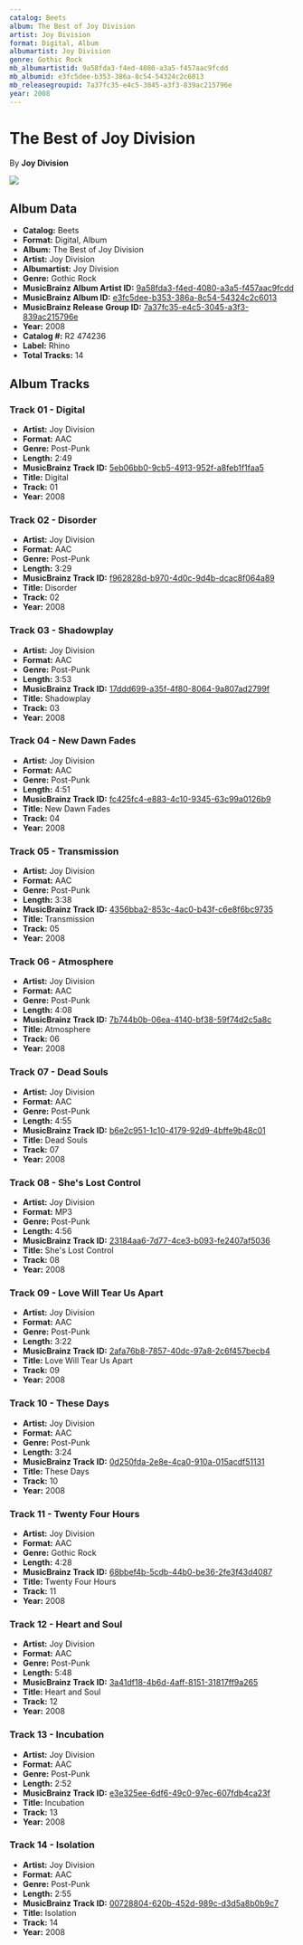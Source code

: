 ```yaml
---
catalog: Beets
album: The Best of Joy Division
artist: Joy Division
format: Digital, Album
albumartist: Joy Division
genre: Gothic Rock
mb_albumartistid: 9a58fda3-f4ed-4080-a3a5-f457aac9fcdd
mb_albumid: e3fc5dee-b353-386a-8c54-54324c2c6013
mb_releasegroupid: 7a37fc35-e4c5-3045-a3f3-839ac215796e
year: 2008
---
```


# The Best of Joy Division

By **Joy Division**

![](../../assets/beetscovers/Joy_Division-The_Best_of_Joy_Division.jpg)

## Album Data

- **Catalog:** Beets
- **Format:** Digital, Album
- **Album:** The Best of Joy Division
- **Artist:** Joy Division
- **Albumartist:** Joy Division
- **Genre:** Gothic Rock
- **MusicBrainz Album Artist ID:** [9a58fda3-f4ed-4080-a3a5-f457aac9fcdd](https://musicbrainz.org/artist/9a58fda3-f4ed-4080-a3a5-f457aac9fcdd)
- **MusicBrainz Album ID:** [e3fc5dee-b353-386a-8c54-54324c2c6013](https://musicbrainz.org/release/e3fc5dee-b353-386a-8c54-54324c2c6013)
- **MusicBrainz Release Group ID:** [7a37fc35-e4c5-3045-a3f3-839ac215796e](https://musicbrainz.org/release-group/7a37fc35-e4c5-3045-a3f3-839ac215796e)
- **Year:** 2008
- **Catalog #:** R2 474236
- **Label:** Rhino
- **Total Tracks:** 14

## Album Tracks

### Track 01 - Digital

- **Artist:** Joy Division
- **Format:** AAC
- **Genre:** Post-Punk
- **Length:** 2:49
- **MusicBrainz Track ID:** [5eb06bb0-9cb5-4913-952f-a8feb1f1faa5](https://musicbrainz.org/recording/5eb06bb0-9cb5-4913-952f-a8feb1f1faa5)
- **Title:** Digital
- **Track:** 01
- **Year:** 2008

### Track 02 - Disorder

- **Artist:** Joy Division
- **Format:** AAC
- **Genre:** Post-Punk
- **Length:** 3:29
- **MusicBrainz Track ID:** [f962828d-b970-4d0c-9d4b-dcac8f064a89](https://musicbrainz.org/recording/f962828d-b970-4d0c-9d4b-dcac8f064a89)
- **Title:** Disorder
- **Track:** 02
- **Year:** 2008

### Track 03 - Shadowplay

- **Artist:** Joy Division
- **Format:** AAC
- **Genre:** Post-Punk
- **Length:** 3:53
- **MusicBrainz Track ID:** [17ddd699-a35f-4f80-8064-9a807ad2799f](https://musicbrainz.org/recording/17ddd699-a35f-4f80-8064-9a807ad2799f)
- **Title:** Shadowplay
- **Track:** 03
- **Year:** 2008

### Track 04 - New Dawn Fades

- **Artist:** Joy Division
- **Format:** AAC
- **Genre:** Post-Punk
- **Length:** 4:51
- **MusicBrainz Track ID:** [fc425fc4-e883-4c10-9345-63c99a0126b9](https://musicbrainz.org/recording/fc425fc4-e883-4c10-9345-63c99a0126b9)
- **Title:** New Dawn Fades
- **Track:** 04
- **Year:** 2008

### Track 05 - Transmission

- **Artist:** Joy Division
- **Format:** AAC
- **Genre:** Post-Punk
- **Length:** 3:38
- **MusicBrainz Track ID:** [4356bba2-853c-4ac0-b43f-c6e8f6bc9735](https://musicbrainz.org/recording/4356bba2-853c-4ac0-b43f-c6e8f6bc9735)
- **Title:** Transmission
- **Track:** 05
- **Year:** 2008

### Track 06 - Atmosphere

- **Artist:** Joy Division
- **Format:** AAC
- **Genre:** Post-Punk
- **Length:** 4:08
- **MusicBrainz Track ID:** [7b744b0b-06ea-4140-bf38-59f74d2c5a8c](https://musicbrainz.org/recording/7b744b0b-06ea-4140-bf38-59f74d2c5a8c)
- **Title:** Atmosphere
- **Track:** 06
- **Year:** 2008

### Track 07 - Dead Souls

- **Artist:** Joy Division
- **Format:** AAC
- **Genre:** Post-Punk
- **Length:** 4:55
- **MusicBrainz Track ID:** [b6e2c951-1c10-4179-92d9-4bffe9b48c01](https://musicbrainz.org/recording/b6e2c951-1c10-4179-92d9-4bffe9b48c01)
- **Title:** Dead Souls
- **Track:** 07
- **Year:** 2008

### Track 08 - She's Lost Control

- **Artist:** Joy Division
- **Format:** MP3
- **Genre:** Post-Punk
- **Length:** 4:56
- **MusicBrainz Track ID:** [23184aa6-7d77-4ce3-b093-fe2407af5036](https://musicbrainz.org/recording/23184aa6-7d77-4ce3-b093-fe2407af5036)
- **Title:** She's Lost Control
- **Track:** 08
- **Year:** 2008

### Track 09 - Love Will Tear Us Apart

- **Artist:** Joy Division
- **Format:** AAC
- **Genre:** Post-Punk
- **Length:** 3:22
- **MusicBrainz Track ID:** [2afa76b8-7857-40dc-97a8-2c6f457becb4](https://musicbrainz.org/recording/2afa76b8-7857-40dc-97a8-2c6f457becb4)
- **Title:** Love Will Tear Us Apart
- **Track:** 09
- **Year:** 2008

### Track 10 - These Days

- **Artist:** Joy Division
- **Format:** AAC
- **Genre:** Post-Punk
- **Length:** 3:24
- **MusicBrainz Track ID:** [0d250fda-2e8e-4ca0-910a-015acdf51131](https://musicbrainz.org/recording/0d250fda-2e8e-4ca0-910a-015acdf51131)
- **Title:** These Days
- **Track:** 10
- **Year:** 2008

### Track 11 - Twenty Four Hours

- **Artist:** Joy Division
- **Format:** AAC
- **Genre:** Gothic Rock
- **Length:** 4:28
- **MusicBrainz Track ID:** [68bbef4b-5cdb-44b0-be36-2fe3f43d4087](https://musicbrainz.org/recording/68bbef4b-5cdb-44b0-be36-2fe3f43d4087)
- **Title:** Twenty Four Hours
- **Track:** 11
- **Year:** 2008

### Track 12 - Heart and Soul

- **Artist:** Joy Division
- **Format:** AAC
- **Genre:** Post-Punk
- **Length:** 5:48
- **MusicBrainz Track ID:** [3a41df18-4b6d-4aff-8151-31817ff9a265](https://musicbrainz.org/recording/3a41df18-4b6d-4aff-8151-31817ff9a265)
- **Title:** Heart and Soul
- **Track:** 12
- **Year:** 2008

### Track 13 - Incubation

- **Artist:** Joy Division
- **Format:** AAC
- **Genre:** Post-Punk
- **Length:** 2:52
- **MusicBrainz Track ID:** [e3e325ee-6df6-49c0-97ec-607fdb4ca23f](https://musicbrainz.org/recording/e3e325ee-6df6-49c0-97ec-607fdb4ca23f)
- **Title:** Incubation
- **Track:** 13
- **Year:** 2008

### Track 14 - Isolation

- **Artist:** Joy Division
- **Format:** AAC
- **Genre:** Post-Punk
- **Length:** 2:55
- **MusicBrainz Track ID:** [00728804-620b-452d-989c-d3d5a8b0b9c7](https://musicbrainz.org/recording/00728804-620b-452d-989c-d3d5a8b0b9c7)
- **Title:** Isolation
- **Track:** 14
- **Year:** 2008

